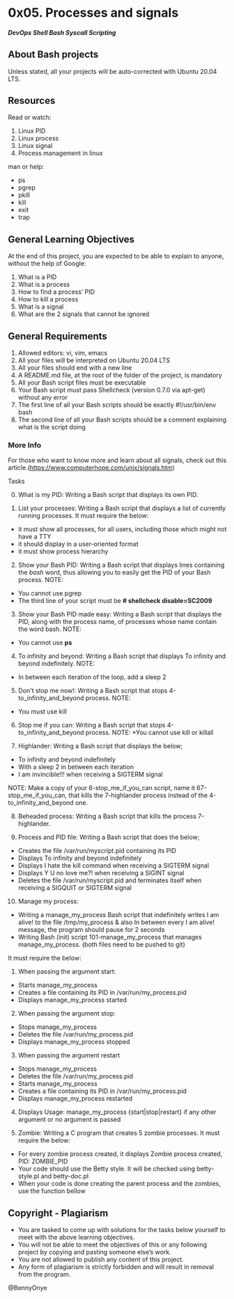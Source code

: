 # 0x05. Processes and signals
##### DevOps Shell Bash Syscall Scripting


## About Bash projects
Unless stated, all your projects will be auto-corrected with Ubuntu 20.04 LTS.

## Resources
Read or watch:

1. Linux PID
2. Linux process
3. Linux signal
4. Process management in linux

man or help:

* ps
* pgrep
* pkill
* kill
* exit
* trap

## General Learning Objectives
At the end of this project, you are expected to be able to explain to anyone, without the help of Google:

1. What is a PID
2. What is a process
3. How to find a process’ PID
4. How to kill a process
5. What is a signal
6. What are the 2 signals that cannot be ignored

## General Requirements

1. Allowed editors: vi, vim, emacs
2. All your files will be interpreted on Ubuntu 20.04 LTS
3. All your files should end with a new line
4. A README.md file, at the root of the folder of the project, is mandatory
5. All your Bash script files must be executable
6. Your Bash script must pass Shellcheck (version 0.7.0 via apt-get) without any error
7. The first line of all your Bash scripts should be exactly #!/usr/bin/env bash
8. The second line of all your Bash scripts should be a comment explaining what is the script doing

### More Info
For those who want to know more and learn about all signals, check out this article.(https://www.computerhope.com/unix/signals.htm)


Tasks

0. What is my PID: Writing a Bash script that displays its own PID.

1. List your processes: Writing a Bash script that displays a list of currently running processes.
It must require the below:
* it must show all processes, for all users, including those which might not have a TTY
* it should display in a user-oriented format
* it must show process hierarchy

2. Show your Bash PID: Writing a Bash script that displays lines containing the *bash* word, thus allowing you to easily get the PID of your Bash process.
NOTE:
* You cannot use pgrep
* The third line of your script must be __# shellcheck disable=SC2009__

3. Show your Bash PID made easy: Writing a Bash script that displays the PID, along with the process name, of processes whose name contain the word bash.
NOTE:
* You cannot use __ps__

4. To infinity and beyond: Writing a Bash script that displays To infinity and beyond indefinitely.
NOTE:
* In between each iteration of the loop, add a sleep 2

5. Don't stop me now!: Writing a Bash script that stops 4-to_infinity_and_beyond process.
NOTE:
* You must use kill

6. Stop me if you can: Writing a Bash script that stops 4-to_infinity_and_beyond process.
NOTE:
*You cannot use kill or killall

7. Highlander: Writing a Bash script that displays the below;
* To infinity and beyond indefinitely
* With a sleep 2 in between each iteration
* I am invincible!!! when receiving a SIGTERM signal

NOTE: Make a copy of your 6-stop_me_if_you_can script, name it 67-stop_me_if_you_can, that kills the 7-highlander process instead of the 4-to_infinity_and_beyond one.

8. Beheaded process: Writing a Bash script that kills the process 7-highlander.

9. Process and PID file: Writing a Bash script that does the below;
* Creates the file /var/run/myscript.pid containing its PID
* Displays To infinity and beyond indefinitely
* Displays I hate the kill command when receiving a SIGTERM signal
* Displays Y U no love me?! when receiving a SIGINT signal
* Deletes the file /var/run/myscript.pid and terminates itself when receiving a SIGQUIT or SIGTERM signal

10. Manage my process: 
* Writing a manage_my_process Bash script that indefinitely writes I am alive! to the file /tmp/my_process & also In between every I am alive! message, the program should pause for 2 seconds
* Writing Bash (init) script 101-manage_my_process that manages manage_my_process. (both files need to be pushed to git)

It must require the below:
1. When passing the argument start:
- Starts manage_my_process
- Creates a file containing its PID in /var/run/my_process.pid
- Displays manage_my_process started
2. When passing the argument stop:
- Stops manage_my_process
- Deletes the file /var/run/my_process.pid
- Displays manage_my_process stopped
3. When passing the argument restart
- Stops manage_my_process
- Deletes the file /var/run/my_process.pid
- Starts manage_my_process
- Creates a file containing its PID in /var/run/my_process.pid
- Displays manage_my_process restarted
4. Displays Usage: manage_my_process {start|stop|restart} if any other argument or no argument is passed

11. Zombie: Writing a C program that creates 5 zombie processes.
It must require the below:
* For every zombie process created, it displays Zombie process created, PID: ZOMBIE_PID
* Your code should use the Betty style. It will be checked using betty-style.pl and betty-doc.pl
* When your code is done creating the parent process and the zombies, use the function bellow

## Copyright - Plagiarism
* You are tasked to come up with solutions for the tasks below yourself to meet with the above learning objectives.
* You will not be able to meet the objectives of this or any following project by copying and pasting someone else’s work.
* You are not allowed to publish any content of this project.
* Any form of plagiarism is strictly forbidden and will result in removal from the program.

@BennyOnye
